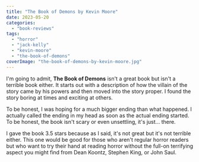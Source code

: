 ```yaml
---
title: "The Book of Demons by Kevin Moore"
date: 2023-05-20
categories: 
  - "book-reviews"
tags: 
  - "horror"
  - "jack-kelly"
  - "kevin-moore"
  - "the-book-of-demons"
coverImage: "the-book-of-demons-by-kevin-moore.jpg"
---
```


I'm going to admit, **The Book of Demons** isn't a great book but isn't a terrible book either. It starts out with a description of how the villain of the story came by his powers and then moved into the story proper. I found the story boring at times and exciting at others.

To be honest, I was hoping for a much bigger ending than what happened. I actually called the ending in my head as soon as the actual ending started. To be honest, the book isn't scary or even unsettling, it's just... there.

I gave the book 3.5 stars because as I said, it's not great but it's not terrible either. This one would be good for those who aren't regular horror readers but who want to try their hand at reading horror without the full-on terrifying aspect you might find from Dean Koontz, Stephen King, or John Saul.
